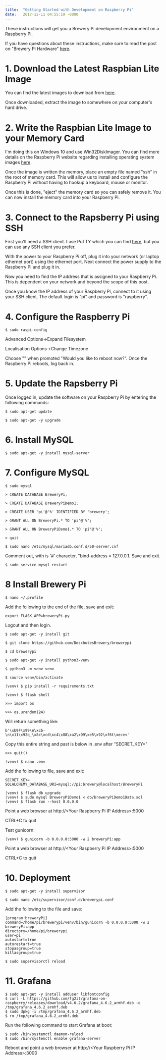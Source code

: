 ```yaml
---
title:  "Getting Started with Development on Raspberry Pi"
date:   2017-12-11 04:55:19 -0800
---
```

These instructions will get you a Brewery Pi development environment on a Raspberry Pi.

If you have questions about these instructions, make sure to read the post on "Brewery Pi Hardware" [here](http://brewerypi.com/2017/12/02/brewery-pi-hardware.html).

# 1. Download the Latest Raspbian Lite Image

You can find the latest images to download from [here](https://www.raspberrypi.org/downloads/raspbian/).

Once downloaded, extract the image to somewhere on your computer's hard drive.

# 2. Write the Raspbian Lite Image to your Memory Card

I'm doing this on Windows 10 and use Win32DiskImager. You can find more details on the Raspberry Pi website regarding installing operating system images [here](https://www.raspberrypi.org/documentation/installation/installing-images/README.md).

Once the image is written the memory, place an empty file named "ssh" in the root of memory card. This will allow us to install and configure the Raspberry Pi without having to hookup a keyboard, mouse or monitor.

Once this is done, "eject" the memory card so you can safely remove it. You can now install the memory card into your Raspberry Pi.

# 3. Connect to the Rapsberry Pi using SSH

First you'll need a SSH client. I use PuTTY which you can find [here](http://www.putty.org/), but you can use any SSH client you prefer.

With the power to your Raspberry Pi off, plug it into your network (or laptop ethernet port) using the ethernet port. Next connect the power supply to the Raspberry Pi and plug it in.

Now you need to find the IP address that is assigned to your Raspberry Pi. This is dependent on your network and beyond the scope of this post.

Once you know the IP address of your Raspberry Pi, connect to it using your SSH client. The default login is "pi" and password is "raspberry".

# 4. Configure the Raspberry Pi

`$ sudo raspi-config`

Advanced Options->Expand Filesystem

Localisation Options->Change Timezone

Choose "<Yes>" when promoted "Would you like to reboot now?". Once the Raspberry Pi reboots, log back in.

# 5. Update the Rapsberry Pi

Once logged in, update the software on your Raspberry Pi by entering the following commands: 

`$ sudo apt-get update`

`$ sudo apt-get -y upgrade`

# 6. Install MySQL

`$ sudo apt-get -y install mysql-server`

# 7. Configure MySQL

`$ sudo mysql`

`> CREATE DATABASE BreweryPi;`

`> CREATE DATABASE BreweryPiDemo1;`

`> CREATE USER 'pi'@'%' IDENTIFIED BY 'brewery';`

`> GRANT ALL ON BreweryPi.* TO 'pi'@'%';`

`> GRANT ALL ON BreweryPiDemo1.* TO 'pi'@'%';`

`> quit`

`$ sudo nano /etc/mysql/mariadb.conf.d/50-server.cnf`

Comment out, with is '#' character, "bind-address = 127.0.0.1. Save and exit.

`$ sudo service mysql restart`

# 8 Install Brewery Pi

`$ nano ~/.profile`

Add the following to the end of the file, save and exit:

```
export FLASK_APP=breweryPi.py
```

Logout and then login.

`$ sudo apt-get -y install git`

`$ git clone https://github.com/DeschutesBrewery/brewerypi`

`$ cd brewerypi`

`$ sudo apt-get -y install python3-venv`

`$ python3 -m venv venv`

`$ source venv/bin/activate`

`(venv) $ pip install -r requirements.txt`

`(venv) $ flask shell`

`>>> import os`

`>>> os.urandom(24)`

Will return something like:

`b'\xb9F\x99\n\xcb-\n\x11\x92q_\x8c\xcd\xc4\x88\xa2\x99\xe5\x92\xf6t\xece<'`

Copy this entire string and past is below in .env after "SECRET_KEY="

`>>> quit()`

`(venv) $ nano .env`

Add the following to file, save and exit:

```
SECRET_KEY=
SQLALCHEMY_DATABASE_URI=mysql://pi:brewery@localhost/BreweryPi
```
```
(venv) $ flask db upgrade
(venv) $ sudo mysql BreweryPiDemo1 < db/breweryPiDemo1Data.sql
(venv) $ flask run --host 0.0.0.0
```

Point a web browser at http://\<Your Raspberry Pi IP Address>:5000

CTRL+C to quit

Test gunicorn:

`(venv) $ gunicorn -b 0.0.0.0:5000 -w 2 breweryPi:app`

Point a web browser at http://\<Your Raspberry Pi IP Address>:5000

CTRL+C to quit

# 10. Deployment

`$ sudo apt-get -y install supervisor`

`$ sudo nano /etc/supervisor/conf.d/brewerypi.conf`

Add the following to the file and save:

```
[program:breweryPi]
command=/home/pi/brewerypi/venv/bin/gunicorn -b 0.0.0.0:5000 -w 2 breweryPi:app
directory=/home/pi/brewerypi
user=pi
autostart=true
autorestart=true
stopasgroup=true
killasgroup=true
```

`$ sudo supervisorctl reload`

# 11. Grafana

```
$ sudo apt-get -y install adduser libfontconfig
$ curl -L https://github.com/fg2it/grafana-on-raspberry/releases/download/v4.6.2/grafana_4.6.2_armhf.deb -o /tmp/grafana_4.6.2_armhf.deb
$ sudo dpkg -i /tmp/grafana_4.6.2_armhf.deb
$ rm /tmp/grafana_4.6.2_armhf.deb
```
Run the following command to start Grafana at boot:

```
$ sudo /bin/systemctl daemon-reload
$ sudo /bin/systemctl enable grafana-server
```

Reboot and point a web browser at http://\<Your Raspberry Pi IP Address>:3000

